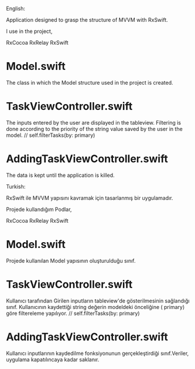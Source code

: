 English:

Application designed to grasp the structure of MVVM with RxSwift.

I use in the project,

RxCocoa
RxRelay
RxSwift


# Model.swift
The class in which the Model structure used in the project is created.


# TaskViewController.swift
The inputs entered by the user are displayed in the tableview.
Filtering is done according to the priority of the string value saved by the user in the model.   // self.filterTasks(by: primary)


# AddingTaskViewController.swift 
The data is kept until the application is killed.



Turkish:

RxSwift ile MVVM yapısını kavramak için tasarlanmış bir uygulamadır.

Projede kullandığım Podlar,

RxCocoa
RxRelay
RxSwift


# Model.swift
Projede kullanılan Model yapısının oluşturulduğu sınıf.

# TaskViewController.swift
Kullanıcı tarafından Girilen inputların tableview'de gösterilmesinin sağlandığı sınıf.
Kullanıcının kaydettiği string değerin modeldeki önceliğine ( primary) göre filtereleme yapılıyor. // self.filterTasks(by: primary)


# AddingTaskViewController.swift 
Kullanıcı inputlarının kaydedilme fonksiyonunun gerçekleştirdiği sınıf.Veriler, uygulama kapatılıncaya kadar saklanır.
